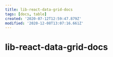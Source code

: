 ```yaml
---
title: lib-react-data-grid-docs
tags: [docs, table]
created: '2020-07-12T12:59:47.879Z'
modified: '2020-12-08T13:07:16.661Z'
---
```


# lib-react-data-grid-docs

